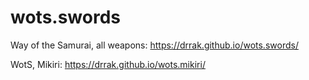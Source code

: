 # wots.swords
Way of the Samurai, all weapons: https://drrak.github.io/wots.swords/

WotS, Mikiri: https://drrak.github.io/wots.mikiri/
